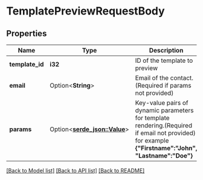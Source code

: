 # TemplatePreviewRequestBody

## Properties

Name | Type | Description | Notes
------------ | ------------- | ------------- | -------------
**template_id** | **i32** | ID of the template to preview | 
**email** | Option<**String**> | Email of the contact.(Required if params not provided) | [optional]
**params** | Option<[**serde_json::Value**](.md)> | Key-value pairs of dynamic parameters for template rendering.(Required if email not provided) for example **{\"Firstname\":\"John\", \"Lastname\":\"Doe\"}** | [optional]

[[Back to Model list]](../README.md#documentation-for-models) [[Back to API list]](../README.md#documentation-for-api-endpoints) [[Back to README]](../README.md)


